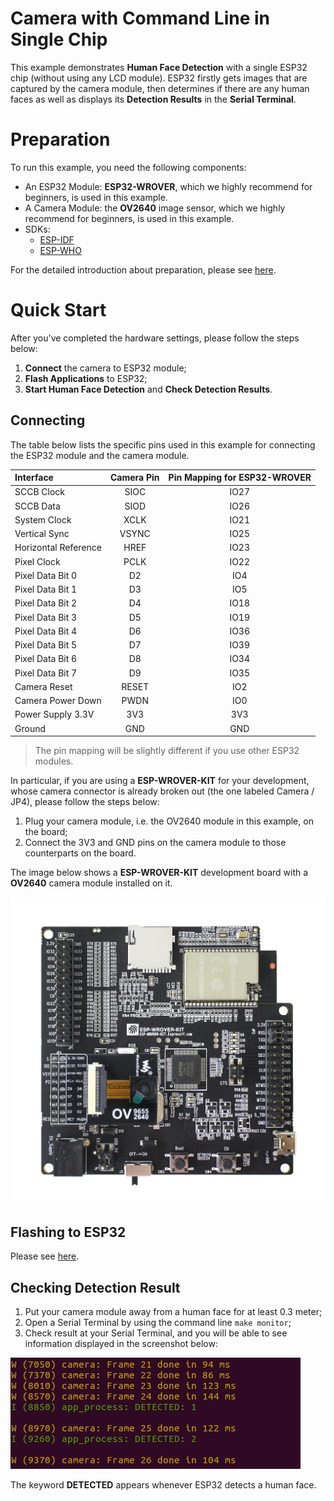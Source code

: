 # Camera with Command Line in Single Chip

This example demonstrates **Human Face Detection** with a single ESP32 chip (without using any LCD module). ESP32 firstly gets images that are captured by the camera module, then determines if there are any human faces as well as displays its **Detection Results** in the **Serial Terminal**. 

# Preparation

To run this example, you need the following components:

* An ESP32 Module: **ESP32-WROVER**, which we highly recommend for beginners, is used in this example.
* A Camera Module: the **OV2640** image sensor, which we highly recommend for beginners, is used in this example.
* SDKs:
	* [ESP-IDF](https://github.com/espressif/esp-idf)
	* [ESP-WHO](https://github.com/espressif/esp-who)

For the detailed introduction about preparation, please see [here](../../../README.md).

# Quick Start

After you've completed the hardware settings, please follow the steps below:

1. **Connect** the camera to ESP32 module;
2. **Flash Applications** to ESP32;
3. **Start Human Face Detection** and **Check Detection Results**.

## Connecting

The table below lists the specific pins used in this example for connecting the ESP32 module and the camera module. 

| Interface | Camera Pin | Pin Mapping for ESP32-WROVER | 
| :--- | :---: | :---: |
| SCCB Clock | SIOC | IO27 |
| SCCB Data | SIOD | IO26 | 
| System Clock | XCLK | IO21 | 
| Vertical Sync | VSYNC | IO25 | 
| Horizontal Reference | HREF | IO23 | 
| Pixel Clock | PCLK | IO22 | 
| Pixel Data Bit 0 | D2 | IO4 | 
| Pixel Data Bit 1 | D3 | IO5 | 
| Pixel Data Bit 2 | D4 | IO18 | 
| Pixel Data Bit 3 | D5 | IO19 | 
| Pixel Data Bit 4 | D6 | IO36 | 
| Pixel Data Bit 5 | D7 | IO39 | 
| Pixel Data Bit 6 | D8 | IO34 | 
| Pixel Data Bit 7 | D9 | IO35 | 
| Camera Reset | RESET | IO2 | 
| Camera Power Down | PWDN | IO0 | 
| Power Supply 3.3V | 3V3 | 3V3 | 
| Ground | GND | GND | 

> The pin mapping will be slightly different if you use other ESP32 modules. 

In particular, if you are using a **ESP-WROVER-KIT** for your development, whose camera connector is already broken out (the one labeled Camera / JP4), please follow the steps below:

1. Plug your camera module, i.e. the OV2640 module in this example, on the board;
2. Connect the 3V3 and GND pins on the camera module to those counterparts on the board. 

The image below shows a **ESP-WROVER-KIT** development board with a **OV2640** camera module installed on it.

![esp_wrover_kit_with_ov2640](../../../img/esp_wrover_kit_with_ov2640.png)  

## Flashing to ESP32

Please see [here](../../../README.md).

## Checking Detection Result

1. Put your camera module away from a human face for at least 0.3 meter; 
2. Open a Serial Terminal by using the command line `make monitor`;
3. Check result at your Serial Terminal, and you will be able to see information displayed in the screenshot below:

![detected](../../../img/detected.png) 

The keyword **DETECTED** appears whenever ESP32 detects a human face.

